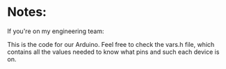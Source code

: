 # Notes:
If you're on my engineering team: 

This is the code for our Arduino.
Feel free to check the vars.h file,
which contains all the values needed
to know what pins and such each
device is on.